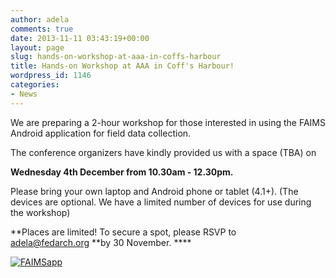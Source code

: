 ```yaml
---
author: adela
comments: true
date: 2013-11-11 03:43:19+00:00
layout: page
slug: hands-on-workshop-at-aaa-in-coffs-harbour
title: Hands-on Workshop at AAA in Coff's Harbour!
wordpress_id: 1146
categories:
- News
---
```


We are preparing a 2-hour workshop for those interested in using the FAIMS Android application for field data collection.

The conference organizers have kindly provided us with a space (TBA) on

**Wednesday 4th December from 10.30am - 12.30pm.**

Please bring your own laptop and Android phone or tablet (4.1+). (The devices are optional. We have a limited number of devices for use during the workshop)

**Places are limited! To secure a spot, please RSVP to [adela@fedarch.org](mailto:adela@fedarch.org) **by 30 November. ****

[![FAIMSapp](wp-content/uploads//2013/11/FAIMSapp-300x225.jpg)](wp-content/uploads//2013/11/FAIMSapp.jpg)
